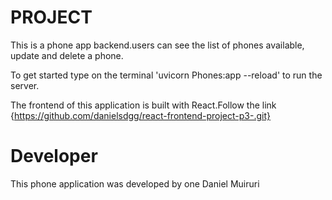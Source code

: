 # PROJECT
This is a phone app backend.users can see the list of phones available, update and delete a phone.

To get started type on the terminal 'uvicorn Phones:app --reload' to run the server.

The frontend of this application is built with React.Follow the link {https://github.com/danielsdgg/react-frontend-project-p3-.git}

# Developer
This phone application was developed by one Daniel Muiruri
